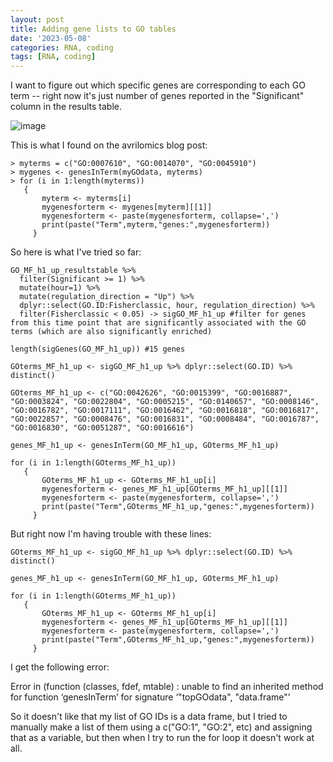 ```yaml
---
layout: post
title: Adding gene lists to GO tables
date: '2023-05-08'
categories: RNA, coding
tags: [RNA, coding]
---
```

I want to figure out which specific genes are corresponding to each GO term -- right now it's just number of genes reported in the "Significant" column in the results table.

![image](https://github.com/ademerlis/ademerlis.github.io/assets/56000927/baa5f1ce-d023-470e-a92f-a33a5edfe15b)

This is what I found on the avrilomics blog post: 

```{r}
> myterms = c("GO:0007610", "GO:0014070", "GO:0045910")
> mygenes <- genesInTerm(myGOdata, myterms)
> for (i in 1:length(myterms))
   {
       myterm <- myterms[i]
       mygenesforterm <- mygenes[myterm][[1]]
       mygenesforterm <- paste(mygenesforterm, collapse=',')
       print(paste("Term",myterm,"genes:",mygenesforterm))
     }
```

So here is what I've tried so far:

```{r}
GO_MF_h1_up_resultstable %>% 
  filter(Significant >= 1) %>% 
  mutate(hour=1) %>% 
  mutate(regulation_direction = "Up") %>% 
  dplyr::select(GO.ID:Fisherclassic, hour, regulation_direction) %>% 
  filter(Fisherclassic < 0.05) -> sigGO_MF_h1_up #filter for genes from this time point that are significantly associated with the GO terms (which are also significantly enriched)

length(sigGenes(GO_MF_h1_up)) #15 genes

GOterms_MF_h1_up <- sigGO_MF_h1_up %>% dplyr::select(GO.ID) %>% distinct()

GOterms_MF_h1_up <- c("GO:0042626", "GO:0015399", "GO:0016887", "GO:0003824", "GO:0022804", "GO:0005215", "GO:0140657", "GO:0008146", "GO:0016782", "GO:0017111", "GO:0016462", "GO:0016818", "GO:0016817", "GO:0022857", "GO:0008476", "GO:0016831", "GO:0008484", "GO:0016787", "GO:0016830", "GO:0051287", "GO:0016616")

genes_MF_h1_up <- genesInTerm(GO_MF_h1_up, GOterms_MF_h1_up)

for (i in 1:length(GOterms_MF_h1_up))
   {
       GOterms_MF_h1_up <- GOterms_MF_h1_up[i]
       mygenesforterm <- genes_MF_h1_up[GOterms_MF_h1_up][[1]]
       mygenesforterm <- paste(mygenesforterm, collapse=',')
       print(paste("Term",GOterms_MF_h1_up,"genes:",mygenesforterm))
     }
```

But right now I'm having trouble with these lines:
```{r}
GOterms_MF_h1_up <- sigGO_MF_h1_up %>% dplyr::select(GO.ID) %>% distinct()

genes_MF_h1_up <- genesInTerm(GO_MF_h1_up, GOterms_MF_h1_up)

for (i in 1:length(GOterms_MF_h1_up))
   {
       GOterms_MF_h1_up <- GOterms_MF_h1_up[i]
       mygenesforterm <- genes_MF_h1_up[GOterms_MF_h1_up][[1]]
       mygenesforterm <- paste(mygenesforterm, collapse=',')
       print(paste("Term",GOterms_MF_h1_up,"genes:",mygenesforterm))
     }
 ```
 I get the following error: 
 
 Error in (function (classes, fdef, mtable) :
unable to find an inherited method for function ‘genesInTerm’ for signature ‘"topGOdata", "data.frame"’

So it doesn't like that my list of GO IDs is a data frame, but I tried to manually make a list of them using a c("GO:1", "GO:2", etc) and assigning that as a variable, but then when I try to run the for loop it doesn't work at all.
